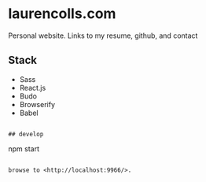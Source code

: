 
# laurencolls.com

Personal website. Links to my resume, github, and contact


## Stack
* Sass
* React.js
* Budo
* Browserify
* Babel


```

## develop

```
npm start
```

browse to <http://localhost:9966/>.

